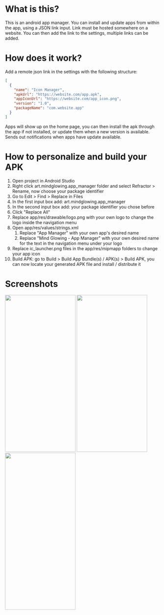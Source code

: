 # What is this?

This is an android app manager. You can install and update apps from within the app, using a JSON link input. Link must be hosted somewhere on a website. You can then add the link to the settings, multiple links can be added.

# How does it work?

Add a remote json link in the settings with the following structure:

```json
[
  {
    "name": "Icon Manager",
    "apkUrl": "https://website.com/app.apk",
    "appIconUrl": "https://website.com/app_icon.png",
    "version": "1.0",
    "packageName": "com.website.app"
  }
]
```

Apps will show up on the home page, you can then install the apk through the app if not installed, or update them when a new version is available.
Sends out notifications when apps have update available.

# How to personalize and build your APK

1. Open project in Android Studio
2. Right click art.mindglowing.app_manager folder and select Refractor > Rename, now choose your package identifier
3. Go to Edit > Find > Replace in Files
  1. In the first input box add: art.mindglowing.app_manager
  2. In the second input box add: your package identifier you chose before
  3. Click "Replace All"
4. Replace app/res/drawable/logo.png with your own logo to change the logo inside the navigation menu
5. Open app/res/values/strings.xml
   1. Replace "App Manager" with your own app's desired name
   2. Replace "Mind Glowing - App Manager" with your own desired name for the text in the navigation menu under your logo
6. Replace ic_launcher.png files in the app/res/mipmapp folders to change your app icon
7. Build APK: go to Build > Build App Bundle(s) / APK(s) > Build APK, you can now locate your generated APK file and install / distribute it

# Screenshots

<img src="https://github.com/user-attachments/assets/f44c5928-e2a2-4220-b0c6-9a10668661bc" width="230" height="512">
<img src="https://github.com/user-attachments/assets/c4c9e9c0-da12-4cad-8fd2-71b63ccf6a25" width="230" height="512">
<img src="https://github.com/user-attachments/assets/307fcc33-b034-4a6f-8c53-3e90a0fef0a2" width="230" height="512"> 
